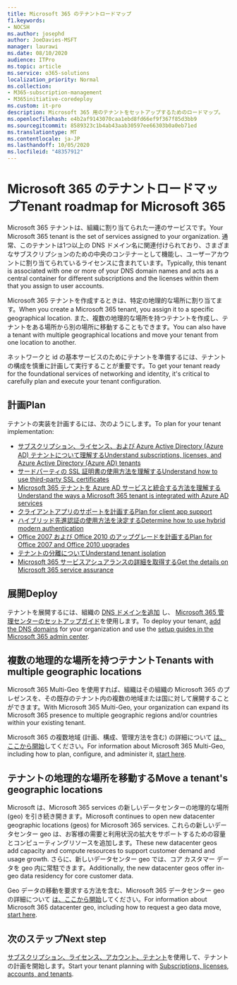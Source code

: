 ```yaml
---
title: Microsoft 365 のテナントロードマップ
f1.keywords:
- NOCSH
ms.author: josephd
author: JoeDavies-MSFT
manager: laurawi
ms.date: 08/10/2020
audience: ITPro
ms.topic: article
ms.service: o365-solutions
localization_priority: Normal
ms.collection:
- M365-subscription-management
- M365initiative-coredeploy
ms.custom: it-pro
description: Microsoft 365 用のテナントをセットアップするためのロードマップ。
ms.openlocfilehash: e4b2af9143070caa1ebd8fd66ef9f367f85d3bb9
ms.sourcegitcommit: 8589323c1b4ab43aab30597ee66303b0a0eb71ed
ms.translationtype: MT
ms.contentlocale: ja-JP
ms.lasthandoff: 10/05/2020
ms.locfileid: "48357912"
---
```

# <a name="tenant-roadmap-for-microsoft-365"></a><span data-ttu-id="c938b-103">Microsoft 365 のテナントロードマップ</span><span class="sxs-lookup"><span data-stu-id="c938b-103">Tenant roadmap for Microsoft 365</span></span>

<span data-ttu-id="c938b-104">Microsoft 365 テナントは、組織に割り当てられた一連のサービスです。</span><span class="sxs-lookup"><span data-stu-id="c938b-104">Your Microsoft 365 tenant is the set of services assigned to your organization.</span></span> <span data-ttu-id="c938b-105">通常、このテナントは1つ以上の DNS ドメイン名に関連付けられており、さまざまなサブスクリプションのための中央のコンテナーとして機能し、ユーザーアカウントに割り当てられているライセンスに含まれています。</span><span class="sxs-lookup"><span data-stu-id="c938b-105">Typically, this tenant is associated with one or more of your DNS domain names and acts as a central container for different subscriptions and the licenses within them that you assign to user accounts.</span></span>

<span data-ttu-id="c938b-106">Microsoft 365 テナントを作成するときは、特定の地理的な場所に割り当てます。</span><span class="sxs-lookup"><span data-stu-id="c938b-106">When you create a Microsoft 365 tenant, you assign it to a specific geographical location.</span></span> <span data-ttu-id="c938b-107">また、複数の地理的な場所を持つテナントを作成し、テナントをある場所から別の場所に移動することもできます。</span><span class="sxs-lookup"><span data-stu-id="c938b-107">You can also have a tenant with multiple geographical locations and move your tenant from one location to another.</span></span>

<span data-ttu-id="c938b-108">ネットワークと id の基本サービスのためにテナントを準備するには、テナントの構成を慎重に計画して実行することが重要です。</span><span class="sxs-lookup"><span data-stu-id="c938b-108">To get your tenant ready for the foundational services of networking and identity, it's critical to carefully plan and execute your tenant configuration.</span></span>

## <a name="plan"></a><span data-ttu-id="c938b-109">計画</span><span class="sxs-lookup"><span data-stu-id="c938b-109">Plan</span></span>

<span data-ttu-id="c938b-110">テナントの実装を計画するには、次のようにします。</span><span class="sxs-lookup"><span data-stu-id="c938b-110">To plan for your tenant implementation:</span></span>

- [<span data-ttu-id="c938b-111">サブスクリプション、ライセンス、および Azure Active Directory (Azure AD) テナントについて理解する</span><span class="sxs-lookup"><span data-stu-id="c938b-111">Understand subscriptions, licenses, and Azure Active Directory (Azure AD) tenants</span></span>](subscriptions-licenses-accounts-and-tenants-for-microsoft-cloud-offerings.md)
- [<span data-ttu-id="c938b-112">サードパーティの SSL 証明書の使用方法を理解する</span><span class="sxs-lookup"><span data-stu-id="c938b-112">Understand how to use third-party SSL certificates</span></span>](plan-for-third-party-ssl-certificates.md)
- [<span data-ttu-id="c938b-113">Microsoft 365 テナントを Azure AD サービスと統合する方法を理解する</span><span class="sxs-lookup"><span data-stu-id="c938b-113">Understand the ways a Microsoft 365 tenant is integrated with Azure AD services</span></span>](integrated-apps-and-azure-ads.md)
- [<span data-ttu-id="c938b-114">クライアントアプリのサポートを計画する</span><span class="sxs-lookup"><span data-stu-id="c938b-114">Plan for client app support</span></span>](microsoft-365-client-support-certificate-based-authentication.md)
- [<span data-ttu-id="c938b-115">ハイブリッド先進認証の使用方法を決定する</span><span class="sxs-lookup"><span data-stu-id="c938b-115">Determine how to use hybrid modern authentication</span></span>](hybrid-modern-auth-overview.md)
- [<span data-ttu-id="c938b-116">Office 2007 および Office 2010 のアップグレードを計画する</span><span class="sxs-lookup"><span data-stu-id="c938b-116">Plan for Office 2007 and Office 2010 upgrades</span></span>](plan-upgrade-previous-versions-office.md)
- [<span data-ttu-id="c938b-117">テナントの分離について</span><span class="sxs-lookup"><span data-stu-id="c938b-117">Understand tenant isolation</span></span>](microsoft-365-tenant-isolation-overview.md)
- [<span data-ttu-id="c938b-118">Microsoft 365 サービスアシュアランスの詳細を取得する</span><span class="sxs-lookup"><span data-stu-id="c938b-118">Get the details on Microsoft 365 service assurance</span></span>](https://docs.microsoft.com/microsoft-365/compliance/service-assurance)

## <a name="deploy"></a><span data-ttu-id="c938b-119">展開</span><span class="sxs-lookup"><span data-stu-id="c938b-119">Deploy</span></span>

<span data-ttu-id="c938b-120">テナントを展開するには、組織の [DNS ドメインを追加](https://docs.microsoft.com/microsoft-365/admin/setup/add-domain) し、 [Microsoft 365 管理センターのセットアップガイド](setup-guides-for-microsoft-365.md)を使用します。</span><span class="sxs-lookup"><span data-stu-id="c938b-120">To deploy your tenant, [add the DNS domains](https://docs.microsoft.com/microsoft-365/admin/setup/add-domain) for your organization and use the [setup guides in the Microsoft 365 admin center](setup-guides-for-microsoft-365.md).</span></span>

## <a name="tenants-with-multiple-geographic-locations"></a><span data-ttu-id="c938b-121">複数の地理的な場所を持つテナント</span><span class="sxs-lookup"><span data-stu-id="c938b-121">Tenants with multiple geographic locations</span></span>

<span data-ttu-id="c938b-122">Microsoft 365 Multi-Geo を使用すれば、組織はその組織の Microsoft 365 のプレゼンスを、その既存のテナント内の複数の地域または国に対して展開することができます。</span><span class="sxs-lookup"><span data-stu-id="c938b-122">With Microsoft 365 Multi-Geo, your organization can expand its Microsoft 365 presence to multiple geographic regions and/or countries within your existing tenant.</span></span>

<span data-ttu-id="c938b-123">Microsoft 365 の複数地域 (計画、構成、管理方法を含む) の詳細について [は、ここから開始](microsoft-365-multi-geo.md)してください。</span><span class="sxs-lookup"><span data-stu-id="c938b-123">For information about Microsoft 365 Multi-Geo, including how to plan, configure, and administer it, [start here](microsoft-365-multi-geo.md).</span></span>

## <a name="move-a-tenants-geographic-locations"></a><span data-ttu-id="c938b-124">テナントの地理的な場所を移動する</span><span class="sxs-lookup"><span data-stu-id="c938b-124">Move a tenant's geographic locations</span></span>

<span data-ttu-id="c938b-125">Microsoft は、Microsoft 365 services の新しいデータセンターの地理的な場所 (geo) を引き続き開きます。</span><span class="sxs-lookup"><span data-stu-id="c938b-125">Microsoft continues to open new datacenter geographic locations (geos) for Microsoft 365 services.</span></span> <span data-ttu-id="c938b-126">これらの新しいデータセンター geo は、お客様の需要と利用状況の拡大をサポートするための容量とコンピューティングリソースを追加します。</span><span class="sxs-lookup"><span data-stu-id="c938b-126">These new datacenter geos add capacity and compute resources to support customer demand and usage growth.</span></span> <span data-ttu-id="c938b-127">さらに、新しいデータセンター geo では、コア カスタマー データを geo 内に常駐できます。</span><span class="sxs-lookup"><span data-stu-id="c938b-127">Additionally, the new datacenter geos offer in-geo data residency for core customer data.</span></span>

<span data-ttu-id="c938b-128">Geo データの移動を要求する方法を含む、Microsoft 365 データセンター geo の詳細について [は、ここから開始](moving-data-to-new-datacenter-geos.md)してください。</span><span class="sxs-lookup"><span data-stu-id="c938b-128">For information about Microsoft 365 datacenter geo, including how to request a geo data move, [start here](moving-data-to-new-datacenter-geos.md).</span></span>

## <a name="next-step"></a><span data-ttu-id="c938b-129">次のステップ</span><span class="sxs-lookup"><span data-stu-id="c938b-129">Next step</span></span>

<span data-ttu-id="c938b-130">[サブスクリプション、ライセンス、アカウント、テナント](subscriptions-licenses-accounts-and-tenants-for-microsoft-cloud-offerings.md)を使用して、テナントの計画を開始します。</span><span class="sxs-lookup"><span data-stu-id="c938b-130">Start your tenant planning with [Subscriptions, licenses, accounts, and tenants](subscriptions-licenses-accounts-and-tenants-for-microsoft-cloud-offerings.md).</span></span>

